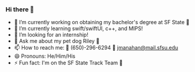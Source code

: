 ### Hi there 👋

- 🔭 I’m currently working on obtaining my bachelor's degree at SF State 🐊
- 🌱 I’m currently learning swift/swiftUI, c++, and MIPS! 
- 🤔 I’m looking for an internship!
- 💬 Ask me about my pet dog Riley 🐶
- 📫 How to reach me: 📱 (650)-296-6294  📩 jmanahan@mail.sfsu.edu
- 😄 Pronouns: He/Him/His
- ⚡ Fun fact: I'm on the SF State Track Team 🏃

